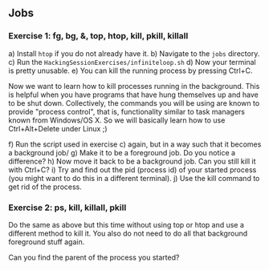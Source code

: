 ## Jobs

### Exercise 1: fg, bg, &, top, htop, kill, pkill, killall

a) Install `htop` if you do not already have it.
b) Navigate to the `jobs` directory.
c) Run the `HackingSessionExercises/infiniteloop.sh`
d) Now your terminal is pretty unusable.
e) You can kill the running process by pressing Ctrl+C.

Now we want to learn how to kill processes running in the background. This is helpful when you have programs that have hung themselves up and have to be shut down. Collectively, the commands you will be using are known to provide "process control", that is, functionality similar to task managers known from Windows/OS X. So we will basically learn how to use Ctrl+Alt+Delete under Linux ;)

f) Run the script used in exercise c) again, but in a way such that it becomes a background job/
g) Make it to be a foreground job. Do you notice a difference?
h) Now move it back to be a background job. Can you still kill it with Ctrl+C?
i) Try and find out the pid (process id) of your started process (you might want to do this in a different terminal).
j) Use the kill command to get rid of the process.

### Exercise 2: ps, kill, killall, pkill

Do the same as above but this time without using top or htop and use a different method to kill it. You also do not need to do all that background foreground stuff again.

Can you find the parent of the process you started?
